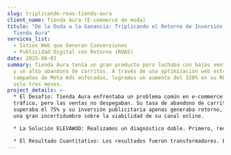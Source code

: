 ```yaml
---
slug: triplicando-roas-tienda-aura
client_name: Tienda Aura (E-commerce de moda)
titulo: "De la Duda a la Ganancia: Triplicando el Retorno de Inversión para
  Tienda Aura"
services_list:
  - Sitios Web que Generan Conversiones
  - Publicidad Digital con Retorno (ROAS)
date: 2025-06-02
summary: Tienda Aura tenía un gran producto pero luchaba con bajas ventas online
  y un alto abandono de carritos. A través de una optimización web estratégica y
  campañas de Meta Ads enfocadas, logramos un aumento del 320% en su ROAS en
  solo tres meses.
project_details: >-
  * El Desafío: Tienda Aura enfrentaba un problema común en e-commerce: atraían
  tráfico, pero las ventas no despegaban. Su tasa de abandono de carritos
  superaba el 75% y su inversión publicitaria apenas generaba retorno, creando
  una gran incertidumbre sobre la viabilidad de su canal online.

  * La Solución ELEVAWOD: Realizamos un diagnóstico doble. Primero, rediseñamos el proceso de pago en su sitio web, simplificándolo a tres pasos intuitivos para eliminar la fricción. Segundo, lanzamos una campaña de Publicidad Digital enfocada en retargeting dinámico para los carritos abandonados y audiencias similares (lookalike) de sus mejores clientes.

  * El Resultado Cuantitativo: Los resultados fueron transformadores. En solo 90 días, Tienda Aura vio un aumento del 320% en el Retorno de la Inversión Publicitaria (ROAS). La tasa de abandono de carritos se redujo en un 50% y las ventas totales aumentaron en un 150%.
---
```

